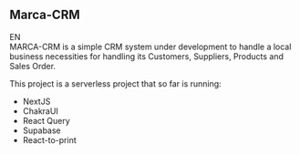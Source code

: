 ## Marca-CRM
EN<br/>
MARCA-CRM is a simple CRM system under development to handle a local business necessities for handling its Customers, Suppliers, Products and Sales Order.

This project is a serverless project that so far is running:

- NextJS
- ChakraUI
- React Query
- Supabase
- React-to-print
